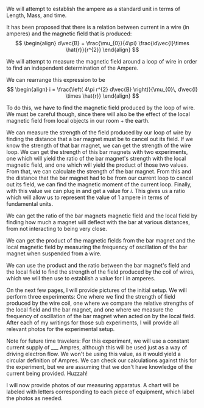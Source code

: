 We will attempt to establish the ampere as a standard unit in terms of Length, Mass, and time. 

It has been proposed that there is a relation between current in a wire (in amperes) and the magnetic field that is produced:
$$
\begin{align}
d\vec{B} = \frac{\mu_{0}}{4\pi} \frac{id\vec{l}\times  \hat{r}}{r^{2}}
\end{align}
$$

We will attempt to measure the magnetic field around a loop of wire in order to find an independent determination of the Ampere. 

We can rearrange this expression to be
$$
\begin{align}
i = \frac{\left( 4\pi r^{2} d\vec{B} \right)}{\mu_{0}\,  d\vec{l} \times   \hat{r}}
\end{align}
$$

To do this, we have to find the magnetic field produced by the loop of wire. We must be careful though, since there will also be the effect of the local magnetic field from local objects in our room + the earth. 

We can measure the strength of the field produced by our loop of wire by finding the distance that a bar magnet must be to cancel out its field. If we know the strength of that bar magnet, we can get the strength of the wire loop. We can get the strength of this bar magnets with two experiments, one which will yield the ratio of the bar magnet's strength with the local magnetic field, and one which will yield the product of those two values. From that, we can calculate the strength of the bar magnet. From this and the distance that the bar magnet had to be from our current loop to cancel out its field, we can find the magnetic moment of the current loop. Finally, with this value we can plug in and get a value for $i$. This gives us a ratio which will allow us to represent the value of $1$ ampere in terms of fundamental units. 

We can get the ratio of the bar magnets magnetic field and the local field by finding how much a magnet will deflect with the bar at various distances, from not interacting to being very close. 

We can get the product of the magnetic fields from the bar magnet and the local magnetic field by measuring the frequency of oscillation of the bar magnet when suspended from a wire.

We can use the product and the ratio between the bar magnet's field and the local field to find the strength of the field produced by the coil of wires, which we will then use to establish a value for I in amperes. 

On the next few pages, I will provide pictures of the initial setup. We will perform three experiments: One where we find the strength of field produced by the wire coil, one where we compare the relative strengths of the local field and the bar magnet, and one where we measure the frequency of oscillation of the bar magnet when acted on by the local field. After each of my writings for those sub experiments, I will provide all relevant photos for the experimental setup. 


Note for future time travelers: For this experiment, we will use a constant current supply of ___ Ampres,  although this will be used just as a way of driving electron flow. We won't be using this value, as it would yield a circular definition of Ampres. We can check our calculations against this for the experiment, but we are assuming that we don't have knowledge of the current being provided. Huzzah!

I will now provide photos of our measuring apparatus. A chart will be labeled with letters corresponding to each piece of equipment, which label the photos as needed.